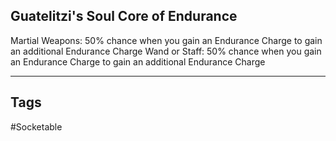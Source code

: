 ## Guatelitzi's Soul Core of Endurance
Martial Weapons: 50% chance when you gain an Endurance Charge to gain an additional Endurance Charge
Wand or Staff: 50% chance when you gain an Endurance Charge to gain an additional Endurance Charge

---
## Tags
#Socketable

